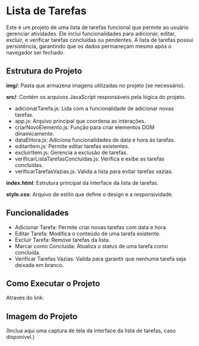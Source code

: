 # Lista de Tarefas
Este é um projeto de uma lista de tarefas funcional que permite ao usuário gerenciar atividades. Ele inclui funcionalidades para adicionar, editar, excluir, e verificar tarefas concluídas ou pendentes. A lista de tarefas possui persistência, garantindo que os dados permaneçam mesmo após o navegador ser fechado.

## Estrutura do Projeto
**img/**: Pasta que armazena imagens utilizadas no projeto (se necessário).

**src/**: Contém os arquivos JavaScript responsáveis pela lógica do projeto.

- adicionarTarefa.js: Lida com a funcionalidade de adicionar novas tarefas.
- app.js: Arquivo principal que coordena as interações.
- criarNovoElemento.js: Função para criar elementos DOM dinamicamente.
- dataEHora.js: Adiciona funcionalidades de data e hora às tarefas.
- editarItem.js: Permite editar tarefas existentes.
- excluirItem.js: Gerencia a exclusão de tarefas.
- verificarListaTarefasConcluidas.js: Verifica e exibe as tarefas concluídas.
- verificarTarefasVazias.js: Valida a lista para evitar tarefas vazias.

**index.html**: Estrutura principal da interface da lista de tarefas.

**style.css**: Arquivo de estilo que define o design e a responsividade.

## Funcionalidades
- Adicionar Tarefa: Permite criar novas tarefas com data e hora.
- Editar Tarefa: Modifica o conteúdo de uma tarefa existente.
- Excluir Tarefa: Remove tarefas da lista.
- Marcar como Concluída: Atualiza o status de uma tarefa como concluída.
- Verificar Tarefas Vazias: Valida para garantir que nenhuma tarefa seja deixada em branco.

## Como Executar o Projeto
Através do link: 

## Imagem do Projeto
(Inclua aqui uma captura de tela da interface da lista de tarefas, caso disponível.)
